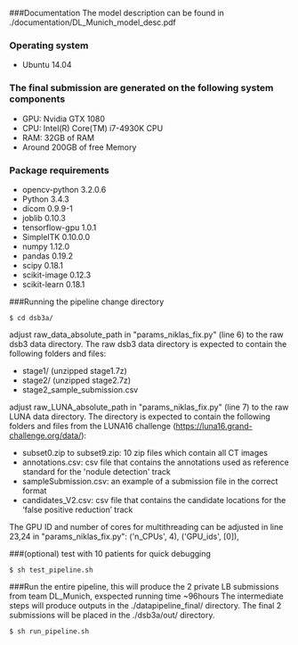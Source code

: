 ###Documentation
The model description can be found in ./documentation/DL_Munich_model_desc.pdf

### Operating system
* Ubuntu 14.04 

### The final submission are generated on the following system components
* GPU: Nvidia GTX 1080
* CPU: Intel(R) Core(TM) i7-4930K CPU
* RAM: 32GB of RAM
* Around 200GB of free Memory

### Package requirements
* opencv-python 3.2.0.6
* Python 3.4.3
* dicom 0.9.9-1
* joblib 0.10.3
* tensorflow-gpu 1.0.1
* SimpleITK 0.10.0.0
* numpy 1.12.0
* pandas 0.19.2
* scipy 0.18.1
* scikit-image 0.12.3
* scikit-learn 0.18.1


###Running the pipeline
change directory
```
$ cd dsb3a/
```

adjust raw_data_absolute_path in "params_niklas_fix.py" (line 6) to the raw dsb3 data directory. The raw dsb3 data directory is expected to contain the following folders and files:
* stage1/    (unzipped stage1.7z)
* stage2/    (unzipped stage2.7z)
* stage2_sample_submission.csv


adjust raw_LUNA_absolute_path in "params_niklas_fix.py" (line 7) to the raw LUNA data directory. The directory is expected to contain the following folders and files from the LUNA16 challenge (https://luna16.grand-challenge.org/data/):
* subset0.zip to subset9.zip: 10 zip files which contain all CT images
* annotations.csv: csv file that contains the annotations used as reference standard for the 'nodule detection' track
* sampleSubmission.csv: an example of a submission file in the correct format
* candidates_V2.csv: csv file that contains the candidate locations for the ‘false positive reduction’ track


The GPU ID and number of cores for multithreading can be adjusted in line 23,24 in "params_niklas_fix.py":
('n_CPUs', 4),
('GPU_ids', [0]),


###(optional) test with 10 patients for quick debugging
```
$ sh test_pipeline.sh
```

###Run the entire pipeline, this will produce the 2 private LB submissions from team DL_Munich, exspected running time ~96hours
The intermediate steps will produce outputs in the ./datapipeline_final/ directory. The final 2 submissions will be placed in the ./dsb3a/out/ directory.

```
$ sh run_pipeline.sh
```
